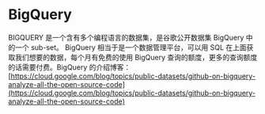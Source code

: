 # BigQuery

BIGQUERY 是一个含有多个编程语言的数据集，是谷歌公开数据集 BigQuery 中的一个 sub-set。
BigQuery 相当于是一个数据管理平台，可以用 SQL 在上面获取我们想要的数据，每个月有免费的使用 BigQuery 查询的额度，更多的查询额度的话需要付费。BigQuery 的介绍博客：[https://cloud.google.com/blog/topics/public-datasets/github-on-bigquery-analyze-all-the-open-source-code](https://cloud.google.com/blog/topics/public-datasets/github-on-bigquery-analyze-all-the-open-source-code)